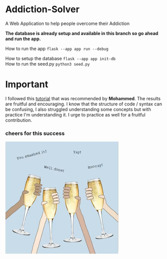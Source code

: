# Addiction-Solver
A Web Application to help people overcome their Addiction

**The database is already setup and available in this branch so go ahead and run the app.**

How to run the app `flask --app app run --debug` 

How to setup the database `flask --app app init-db` \
How to run the seed.py `python3 seed.py`


# Important
I followed this [tutorial](https://flask.palletsprojects.com/en/3.0.x/tutorial/) that was recommended by **Mohammed**. The results are fruitful and encouraging. I know that the structure of code / syntax can be confusing, I also struggled understanding some concepts but with practice I'm understanding it. I urge to practice as well for a fruitful contribution.

### cheers for this success
![alt text](/app/static/images/image.png)
